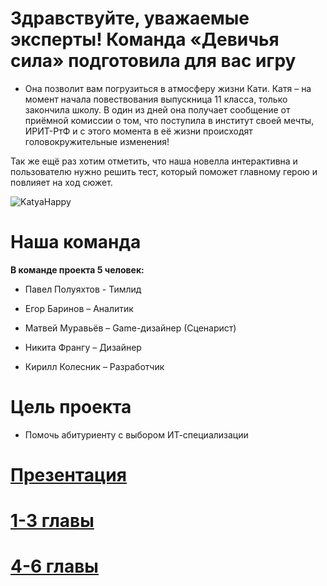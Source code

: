 # Здравствуйте, уважаемые эксперты! Команда «Девичья сила» подготовила для вас игру

- Она позволит вам погрузиться в атмосферу жизни Кати. Катя – на момент начала повествования выпускница 11 класса, только закончила школу.
  В один из дней она получает сообщение от приёмной комиссии о том, что поступила в институт своей мечты, ИРИТ-РтФ и с этого момента в её жизни происходят головокружительные изменения!

Так же ещё раз хотим отметить, что наша новелла интерактивна и
пользователю нужно решить тест, который поможет главному герою и повлияет на ход сюжет.

![KatyaHappy](https://github.com/PandaST47/RenPY-Game-URFU/assets/152496661/abc67157-ff0b-43c9-aff4-3bc09335e093)

# Наша команда

**В команде проекта 5 человек:**

* Павел Полуяхтов - Тимлид

* Егор Баринов – Аналитик

* Матвей Муравьёв – Game-дизайнер (Сценарист)

* Никита Франгу – Дизайнер

* Кирилл Колесник – Разработчик

# Цель проекта

- Помочь абитуриенту с выбором ИТ-специализации

# [Презентация](https://vk.com/doc297912046_674511817?hash=xvjDAtajbegA3hXU4AviyGB7qljYwr2WObFq9oBrero&dl=cizM0l4UpLB26uC9eETw8GSs8uZt3Ej5GAV316iALM4)

# [1-3 главы](https://github.com/PandaST47/RenPY-Game-URFU/tree/main/1-3%20chapter)

# [4-6 главы](https://github.com/PandaST47/RenPY-Game-URFU/tree/main/4-6chapter)
